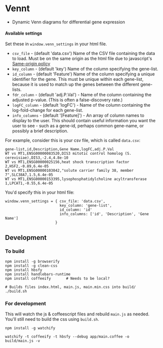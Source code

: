 # Vennt

* Dynamic Venn diagrams for differential gene expression

#### Available settings

Set these in `window.venn_settings` in your html file.

* `csv_file`  - (default 'data.csv') Name of the CSV file containing the data to load.  Must be on the same origin as the html file due to javascript's [Same-origin policy](http://en.wikipedia.org/wiki/Same-origin_policy) 
* `key_column` - (default 'key') Name of the column specifying the gene-list.
* `id_column` - (default 'Feature') Name of the column specifying a unique identifier for the gene.  This must be unique within each gene-list, because it is used to match up the genes between the different gene-lists.
* `fdr_column` - (default 'adj.P.Val') - Name of the column containing the adjusted p-value.  (This is often a false-discovery rate.)
* `logFC_column` - (default 'logFC') - Name of the column containing the log-fold-change for each gene-list.
* `info_columns` - (default '[Feature]') - An array of column names to display to the user.  This should contain useful information you want the user to see - such as a gene-id, perhaps common gene-name, or possibly a brief description.

For example, consider this is your csv file, which is called `data.csv`:

    gene-list,id,Description,Gene Name,logFC,adj.P.Val
    WT vs MT1,ENSG00000083520,DIS3 mitotic control homolog (S. cerevisiae),DIS3,-2.4,4.8e-10
    WT vs MT1,ENSG00000025156,heat shock transcription factor 2,HSF2,-0.89,6.4e-05
    WT vs MT1,ENSG00000103042,"solute carrier family 38, member 7",SLC38A7,1.5,6.4e-05
    WT vs MT1,ENSG00000153395,lysophosphatidylcholine acyltransferase 1,LPCAT1,-0.55,6.4e-05

You'd specify this in your html file:

    window.venn_settings = { csv_file: 'data.csv',
                             key_column: 'gene-list',
                             id_column: 'id'
                             info_columns: ['id', 'Description', 'Gene Name']
                           }


## Development

### To build 

    npm install -g browserify
    npm install -g clean-css
    npm install hbsfy
    npm install handlebars-runtime
    npm install coffeeify       # Needs to be local?

    # Builds files index.html, main.js, main.min.css into build/
    ./build.sh

### For development
This will watch the js & coffeescript files and rebuild `main.js` as needed.  You'll still need to build the css using `build.sh`.

    npm install -g watchify

    watchify -t coffeeify -t hbsfy --debug app/main.coffee -o build/main.js -v


